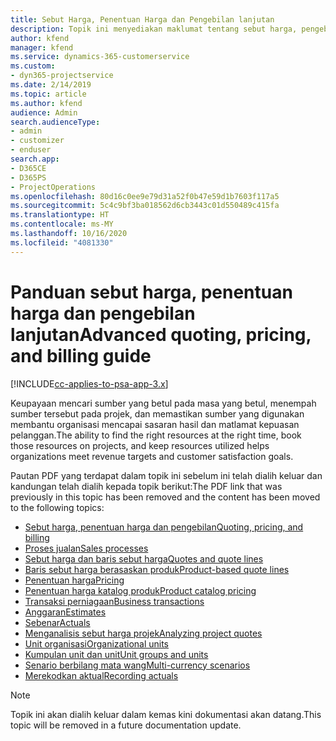 ```yaml
---
title: Sebut Harga, Penentuan Harga dan Pengebilan lanjutan
description: Topik ini menyediakan maklumat tentang sebut harga, pengebilan dan pennetuan harga dalam Project Service Automation.
author: kfend
manager: kfend
ms.service: dynamics-365-customerservice
ms.custom:
- dyn365-projectservice
ms.date: 2/14/2019
ms.topic: article
ms.author: kfend
audience: Admin
search.audienceType:
- admin
- customizer
- enduser
search.app:
- D365CE
- D365PS
- ProjectOperations
ms.openlocfilehash: 80d16c0ee9e79d31a52f0b47e59d1b7603f117a5
ms.sourcegitcommit: 5c4c9bf3ba018562d6cb3443c01d550489c415fa
ms.translationtype: HT
ms.contentlocale: ms-MY
ms.lasthandoff: 10/16/2020
ms.locfileid: "4081330"
---
```

# <a name="advanced-quoting-pricing-and-billing-guide"></a><span data-ttu-id="7b408-103">Panduan sebut harga, penentuan harga dan pengebilan lanjutan</span><span class="sxs-lookup"><span data-stu-id="7b408-103">Advanced quoting, pricing, and billing guide</span></span>

[!INCLUDE[cc-applies-to-psa-app-3.x](../../includes/cc-applies-to-psa-app-3x.md)]

<span data-ttu-id="7b408-104">Keupayaan mencari sumber yang betul pada masa yang betul, menempah sumber tersebut pada projek, dan memastikan sumber yang digunakan membantu organisasi mencapai sasaran hasil dan matlamat kepuasan pelanggan.</span><span class="sxs-lookup"><span data-stu-id="7b408-104">The ability to find the right resources at the right time, book those resources on projects, and keep resources utilized helps organizations meet revenue targets and customer satisfaction goals.</span></span> 

<span data-ttu-id="7b408-105">Pautan PDF yang terdapat dalam topik ini sebelum ini telah dialih keluar dan kandungan telah dialih kepada topik berikut:</span><span class="sxs-lookup"><span data-stu-id="7b408-105">The PDF link that was previously in this topic has been removed and the content has been moved to the following topics:</span></span>

- [<span data-ttu-id="7b408-106">Sebut harga, penentuan harga dan pengebilan</span><span class="sxs-lookup"><span data-stu-id="7b408-106">Quoting, pricing, and billing</span></span>](../quote-bill-price.md)
- [<span data-ttu-id="7b408-107">Proses jualan</span><span class="sxs-lookup"><span data-stu-id="7b408-107">Sales processes</span></span>](../basic-sales-process.md)
- [<span data-ttu-id="7b408-108">Sebut harga dan baris sebut harga</span><span class="sxs-lookup"><span data-stu-id="7b408-108">Quotes and quote lines</span></span>](../basic-quote-lines.md)
- [<span data-ttu-id="7b408-109">Baris sebut harga berasaskan produk</span><span class="sxs-lookup"><span data-stu-id="7b408-109">Product-based quote lines</span></span>](../product-based-quote-lines.md)
- [<span data-ttu-id="7b408-110">Penentuan harga</span><span class="sxs-lookup"><span data-stu-id="7b408-110">Pricing</span></span>](../basic-pricing.md)
- [<span data-ttu-id="7b408-111">Penentuan harga katalog produk</span><span class="sxs-lookup"><span data-stu-id="7b408-111">Product catalog pricing</span></span>](../product-catalog-pricing.md)
- [<span data-ttu-id="7b408-112">Transaksi perniagaan</span><span class="sxs-lookup"><span data-stu-id="7b408-112">Business transactions</span></span>](../basic-business-transactions.md)
- [<span data-ttu-id="7b408-113">Anggaran</span><span class="sxs-lookup"><span data-stu-id="7b408-113">Estimates</span></span>](../estimates.md)
- [<span data-ttu-id="7b408-114">Sebenar</span><span class="sxs-lookup"><span data-stu-id="7b408-114">Actuals</span></span>](../actuals.md)
- [<span data-ttu-id="7b408-115">Menganalisis sebut harga projek</span><span class="sxs-lookup"><span data-stu-id="7b408-115">Analyzing project quotes</span></span>](../basic-analyzing-quotes.md)
- [<span data-ttu-id="7b408-116">Unit organisasi</span><span class="sxs-lookup"><span data-stu-id="7b408-116">Organizational units</span></span>](../advanced-organizational.md)
- [<span data-ttu-id="7b408-117">Kumpulan unit dan unit</span><span class="sxs-lookup"><span data-stu-id="7b408-117">Unit groups and units</span></span>](../advanced-units.md)
- [<span data-ttu-id="7b408-118">Senario berbilang mata wang</span><span class="sxs-lookup"><span data-stu-id="7b408-118">Multi-currency scenarios</span></span>](../advanced-currency.md)
- [<span data-ttu-id="7b408-119">Merekodkan aktual</span><span class="sxs-lookup"><span data-stu-id="7b408-119">Recording actuals</span></span>](../advanced-actuals.md)

> [!NOTE]
> <span data-ttu-id="7b408-120">Topik ini akan dialih keluar dalam kemas kini dokumentasi akan datang.</span><span class="sxs-lookup"><span data-stu-id="7b408-120">This topic will be removed in a future documentation update.</span></span> 
